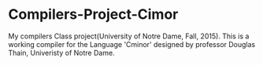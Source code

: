 # Compilers-Project-Cimor
My compilers Class project(University of Notre Dame, Fall, 2015). This is a working compiler for the Language 'Cminor' designed by professor Douglas Thain, Univeristy of Notre Dame.
